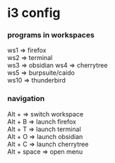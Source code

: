 # i3 config  

### programs in workspaces  

ws1 => firefox  
ws2 => terminal  
ws3 => obsidian
ws4 => cherrytree  
ws5 => burpsuite/caido  
ws10 => thunderbird  

### navigation  

Alt + <num> => switch workspace  
Alt + B => launch firefox  
Alt + T => launch terminal  
Alt + O => launch obsidian  
Alt + C => launch cherrytree  
Alt + space => open menu  


